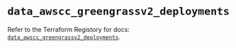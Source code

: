 # `data_awscc_greengrassv2_deployments`

Refer to the Terraform Registory for docs: [`data_awscc_greengrassv2_deployments`](https://registry.terraform.io/providers/hashicorp/awscc/0.70.0/docs/data-sources/greengrassv2_deployments).
